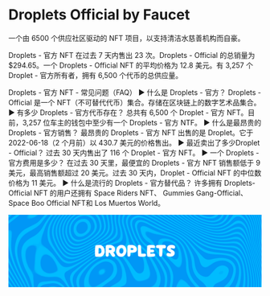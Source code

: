 # Droplets Official by Faucet

一个由 6500 个供应社区驱动的 NFT 项目，以支持清洁水慈善机构而自豪。

Droplets - 官方 NFT 在过去 7 天内售出 23 次。Droplets - Official 的总销量为 $294.65。一个 Droplets - Official NFT 的平均价格为 12.8 美元。有 3,257 个 Droplet - 官方所有者，拥有 6,500 个代币的总供应量。

Droplets - 官方 NFT - 常见问题（FAQ）
▶ 什么是 Droplets - 官方？
Droplets - Official 是一个 NFT（不可替代代币）集合。存储在区块链上的数字艺术品集合。
▶ 有多少 Droplets - 官方代币存在？
总共有 6,500 个 Droplet - 官方 NFT。目前，3,257 位车主的钱包中至少有一个 Droplets - 官方 NTF。
▶ 什么是最昂贵的 Droplets - 官方销售？
最昂贵的 Droplets - 官方 NFT 出售的是 Droplet。它于 2022-06-18（2 个月前）以 430.7 美元的价格售出。
▶ 最近卖出了多少Droplet - Official？
过去 30 天内售出了 116 个 Droplet - 官方 NFT。
▶ 一个 Droplets - 官方费用是多少？
在过去 30 天里，最便宜的 Droplets - 官方 NFT 销售额低于 9 美元，最高销售额超过 20 美元。过去 30 天内，Droplet - Official NFT 的中位数价格为 11 美元。
▶ 什么是流行的 Droplets - 官方替代品？
许多拥有 Droplets-Official NFT 的用户还拥有 Space Riders NFT、 Gummies Gang-Official、 Space Boo Official NFT和 Los Muertos World。

![NFT](unnamed.png)




